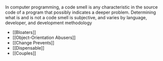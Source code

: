 In computer programming, a code smell is any characteristic in the source code of a program that possibly indicates a deeper problem. Determining what is and is not a code smell is subjective, and varies by language, developer, and development methodology

- [[Bloaters]]
- [[Object-Orientation Abusers]]
- [[Change Prevents]]
- [[Dispensable]]
- [[Couples]]


